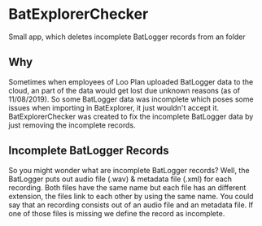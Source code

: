 # BatExplorerChecker

Small app, which deletes incomplete BatLogger records from an folder

## Why

Sometimes when employees of Loo Plan uploaded BatLogger data to the cloud, an part of the data would get lost due unknown reasons (as of 11/08/2019). So some BatLogger data was incomplete which poses some issues when importing in BatExplorer, it just wouldn't accept it. BatExplorerChecker was created to fix the incomplete BatLogger data by just removing the incomplete records. 

## Incomplete BatLogger Records

So you might wonder what are incomplete BatLogger records? 
Well, the BatLogger puts out audio file (.wav) & metadata file (.xml) for each recording.
Both files have the same name but each file has an different extension, the files link to each other by using the same name.
You could say that an recording consists out of an audio file and an metadata file. 
If one of those files is missing we define the record as incomplete.
